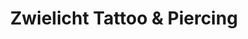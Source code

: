 ---
title: "Zwielicht Tattoo & Piercing"
url: /eberswalde/zwielicht-tattoo-und-piercing/
shop: Tattoo
---